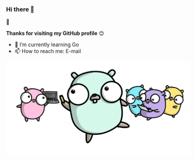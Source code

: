 ### Hi there 👋

🍭

**Thanks for visiting my GitHub profile**  😊

- 🌱 I’m currently learning Go
- 📫 How to reach me: E-mail 

![](https://raw.githubusercontent.com/honkkki/go-practice/master/go.jpg)

<!--
**honkkki/honkkki** is a ✨ _special_ ✨ repository because its `README.md` (this file) appears on your GitHub profile.

Here are some ideas to get you started:

- 🔭 I’m currently working on ...
- 🌱 I’m currently learning ...
- 👯 I’m looking to collaborate on ...
- 🤔 I’m looking for help with ...
- 💬 Ask me about ...
- 📫 How to reach me: ...
- 😄 Pronouns: ...
- ⚡ Fun fact: ...
-->
